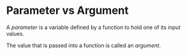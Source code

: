 # Parameter vs Argument

A *parameter* is a variable defined by a function to hold one of its input values.

The value that is passed into a function is called an *argument*.
